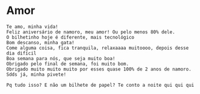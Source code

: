 # Amor
    Te amo, minha vida!
    Feliz aniversário de namoro, meu amor! Ou pelo menos 80% dele. 
    O bilhetinho hoje é diferente, mais tecnológico
    Bom descanso, minha gata! 
    Come alguma coisa, fica tranquila, relaxaaaa muitoooo, depois desse dia difícil
    Boa semana para nós, que seja muito boa! 
    Obrigado pelo final de semana, foi muito bom.
    Obrigado muito muito muito por esses quase 100% de 2 anos de namoro.
    Sdds já, minha pivete!
    
    Pq tudo isso? E não um bilhete de papel? Te conto a noite qui qui qui
